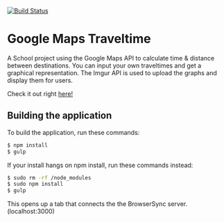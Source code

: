 [![Build Status](https://travis-ci.org/ArnaudWeyts/gmaps-traveltime.svg?branch=master)](https://travis-ci.org/ArnaudWeyts/gmaps-traveltime)

# Google Maps Traveltime

A School project using the Google Maps API to calculate time & distance between destinations.
You can input your own traveltimes and get a graphical representation.
The Imgur API is used to upload the graphs and display them for users.

Check it out right [here!](https://weyts.xyz/gmaps-traveltime)

## Building the application

To build the application, run these commands:

```sh
$ npm install
$ gulp
```

If your install hangs on npm install, run these commands instead:

```sh
$ sudo rm -rf /node_modules
$ sudo npm install
$ gulp
```

This opens up a tab that connects the the BrowserSync server. (localhost:3000)

